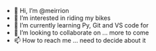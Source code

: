 - 👋 Hi, I’m @meirrion
- 👀 I’m interested in riding my bikes
- 🌱 I’m currently learning Py, Git and VS code for 
- 💞️ I’m looking to collaborate on ... more to come
- 📫 How to reach me ... need to decide about it

<!---
meirrion/meirrion is a ✨ special ✨ repository because its `README.md` (this file) appears on your GitHub profile.
You can click the Preview link to take a look at your changes.
--->
